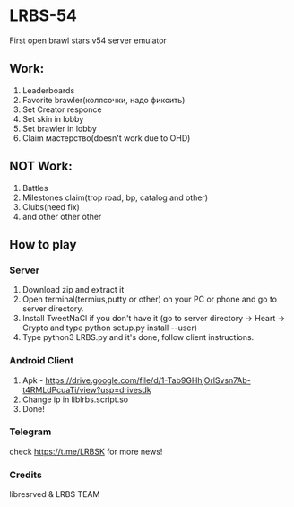 # LRBS-54
First open brawl stars v54 server emulator

## Work: ##
1. Leaderboards
2. Favorite brawler(колясочки, надо фиксить)
3. Set Creator responce
4. Set skin in lobby
5. Set brawler in lobby
6. Claim мастерство(doesn't work due to OHD)

## NOT Work: ##
1. Battles
2. Milestones claim(trop road, bp, catalog and other)
3. Clubs(need fix)
4. and other other other

## How to play ##

### Server ###

1. Download zip and extract it 
2. Open terminal(termius,putty or other) on your PC or phone and go to server directory.
3. Install TweetNaCl if you don't have it (go to server directory -> Heart -> Crypto and type python setup.py install --user)
4. Type python3 LRBS.py and it's done, follow client instructions.

### Android Client ###
1. Apk - https://drive.google.com/file/d/1-Tab9GHhjOrlSvsn7Ab-t4RMLdPcuaTi/view?usp=drivesdk
2. Change ip in liblrbs.script.so 
3. Done!

### Telegram ###
check https://t.me/LRBSK for more news!

### Credits ###
libresrved & LRBS TEAM
